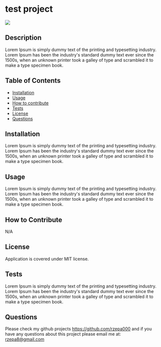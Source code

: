 # test project

<img src="https://img.shields.io/badge/license-MIT-blue">

## Description

Lorem Ipsum is simply dummy text of the printing and typesetting industry. Lorem Ipsum has been the industry's standard dummy text ever since the 1500s, when an unknown printer took a galley of type and scrambled it to make a type specimen book. 

## Table of Contents

- [Installation](#installation)
- [Usage](#usage)
- [How to contribute](#how-to-contribute)
- [Tests](#tests)
- [License](#license)
- [Questions](#questions)

## Installation

Lorem Ipsum is simply dummy text of the printing and typesetting industry. Lorem Ipsum has been the industry's standard dummy text ever since the 1500s, when an unknown printer took a galley of type and scrambled it to make a type specimen book.

## Usage

Lorem Ipsum is simply dummy text of the printing and typesetting industry. Lorem Ipsum has been the industry's standard dummy text ever since the 1500s, when an unknown printer took a galley of type and scrambled it to make a type specimen book.

## How to Contribute

N/A 

## License

Application is covered under MIT license.

## Tests

Lorem Ipsum is simply dummy text of the printing and typesetting industry. Lorem Ipsum has been the industry's standard dummy text ever since the 1500s, when an unknown printer took a galley of type and scrambled it to make a type specimen book.

## Questions

Please check my github projects  https://github.com/rzepa000 
and if you have any questions about this project please email me at: rzepa8@gmail.com 
